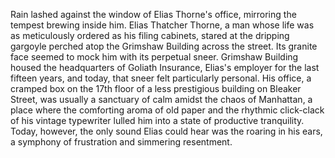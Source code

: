 Rain lashed against the window of Elias Thorne's office, mirroring the tempest brewing inside him.  Elias Thatcher Thorne, a man whose life was as meticulously ordered as his filing cabinets, stared at the dripping gargoyle perched atop the Grimshaw Building across the street. Its granite face seemed to mock him with its perpetual sneer. Grimshaw Building housed the headquarters of Goliath Insurance, Elias's employer for the last fifteen years, and today, that sneer felt particularly personal.  His office, a cramped box on the 17th floor of a less prestigious building on Bleaker Street, was usually a sanctuary of calm amidst the chaos of Manhattan, a place where the comforting aroma of old paper and the rhythmic click-clack of his vintage typewriter lulled him into a state of productive tranquility. Today, however, the only sound Elias could hear was the roaring in his ears, a symphony of frustration and simmering resentment.
